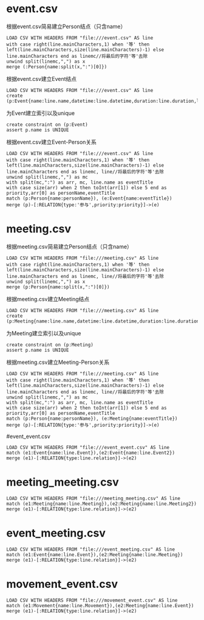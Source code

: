 # event.csv

根据event.csv简易建立Person结点（只含name）

```cypher
LOAD CSV WITH HEADERS FROM "file:///event.csv" AS line
with case right(line.mainCharacters,1) when '等' then left(line.mainCharacters,size(line.mainCharacters)-1) else line.mainCharacters end as linemc//将最后的字符'等'去除
unwind split(linemc,",") as x
merge (:Person{name:split(x,":")[0]})
```

根据event.csv建立Event结点

```cypher
LOAD CSV WITH HEADERS FROM "file:///event.csv" AS line
create (p:Event{name:line.name,datetime:line.datetime,duration:line.duration,location:line.location,summary:line.summary})
```

为Event建立索引以及unique

```cypher
create constraint on (p:Event)
assert p.name is UNIQUE
```

根据event.csv建立Event-Person关系

```cypher
LOAD CSV WITH HEADERS FROM "file:///event.csv" AS line
with case right(line.mainCharacters,1) when '等' then left(line.mainCharacters,size(line.mainCharacters)-1) else line.mainCharacters end as linemc, line//将最后的字符'等'去除
unwind split(linemc,",") as mc
with split(mc,":") as arr, mc, line.name as eventTitle
with case size(arr) when 2 then toInt(arr[1]) else 5 end as priority,arr[0] as personName,eventTitle
match (p:Person{name:personName}), (e:Event{name:eventTitle})
merge (p)-[:RELATION{type:'参与',priority:priority}]->(e)
```

# meeting.csv

根据meeting.csv简易建立Person结点（只含name）

```cypher
LOAD CSV WITH HEADERS FROM "file:///meeting.csv" AS line
with case right(line.mainCharacters,1) when '等' then left(line.mainCharacters,size(line.mainCharacters)-1) else line.mainCharacters end as linemc, line//将最后的字符'等'去除
unwind split(linemc,",") as x
merge (p:Person{name:split(x,":")[0]})
```

根据meeting.csv建立Meeting结点

```cypher
LOAD CSV WITH HEADERS FROM "file:///meeting.csv" AS line
create (p:Meeting{name:line.name,datetime:line.datetime,duration:line.duration,location:line.location,summary:line.summary})
```

为Meeting建立索引以及unique

```cypher
create constraint on (p:Meeting)
assert p.name is UNIQUE
```

根据meeting.csv建立Meeting-Person关系

```cypher
LOAD CSV WITH HEADERS FROM "file:///meeting.csv" AS line
with case right(line.mainCharacters,1) when '等' then left(line.mainCharacters,size(line.mainCharacters)-1) else line.mainCharacters end as linemc, line//将最后的字符'等'去除
unwind split(linemc,",") as mc
with split(mc,":") as arr, mc, line.name as eventTitle
with case size(arr) when 2 then toInt(arr[1]) else 5 end as priority,arr[0] as personName,eventTitle
match (p:Person{name:personName}), (e:Meeting{name:eventTitle})
merge (p)-[:RELATION{type:'参与',priority:priority}]->(e)
```

#event_event.csv

```cypher
LOAD CSV WITH HEADERS FROM "file:///event_event.csv" AS line
match (e1:Event{name:line.Event}),(e2:Event{name:line.Event2})
merge (e1)-[:RELATION{type:line.relation}]->(e2)
```

# meeting_meeting.csv

```cypher
LOAD CSV WITH HEADERS FROM "file:///meeting_meeting.csv" AS line
match (e1:Meeting{name:line.Meeting}),(e2:Meeting{name:line.Meeting2})
merge (e1)-[:RELATION{type:line.relation}]->(e2)
```

# event_meeting.csv

```cypher
LOAD CSV WITH HEADERS FROM "file:///event_meeting.csv" AS line
match (e1:Event{name:line.Event}),(e2:Meeting{name:line.Meeting})
merge (e1)-[:RELATION{type:line.relation}]->(e2)
```

# movement_event.csv

```cypher
LOAD CSV WITH HEADERS FROM "file:///movement_event.csv" AS line
match (e1:Movement{name:line.Movement}),(e2:Meeting{name:line.Event})
merge (e1)-[:RELATION{type:line.relation}]->(e2)
```

